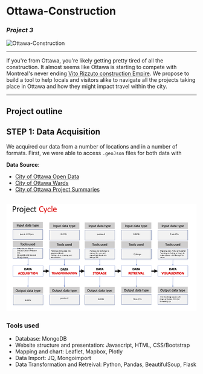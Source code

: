 # Ottawa-Construction
### *Project 3*

![Ottawa-Construction](https://i.cbc.ca/1.5488602.1583516539!/cpImage/httpImage/west-block-parliament-tour-20180615.jpg)

---

If you're from Ottawa, you're likely getting pretty tired of all the construction. It almost seems like Ottawa is starting to compete with Montreal's never ending [Vito Rizzuto construction Empire](https://www.theguardian.com/world/2015/nov/24/corrupt-quebec-construction-industry-ruled-by-untouchable-groups-report). We propose to build a tool to help locals and visitors alike to navigate all the projects taking place in Ottawa and how they might impact travel within the city.

---
## Project outline

## STEP 1: Data Acquisition

We acquired our data from a number of locations and in a number of formats. First, we were able to access `.geoJson` files for both data with 

**Data Source**: 
- [City of Ottawa Open Data](https://open.ottawa.ca/datasets/ottawa::construction-road-resurfacing-watermain-sewer-multi-use-pathways-bike-lanes/about)
- [City of Ottawa Wards](https://opendata.arcgis.com/datasets/0fdfb868ce3b4d58a36dfadb38a482a2_0.geojson)
- [City of Ottawa Project Summaries](https://ottawa.ca/en/planning-development-and-construction/construction-and-infrastructure-projects)

![Project-Cycle, crop out header](images/project_cycle.png) 
---

### Tools used
- Database: MongoDB
- Website structure and presentation: Javascript, HTML, CSS/Bootstrap
- Mapping and chart: Leaflet, Mapbox, Plotly
- Data Import: JQ, Mongoimport
- Data Transformation and Retreival: Python, Pandas, BeautifulSoup, Flask


